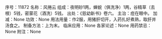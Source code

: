 序号：11872
名称：风捲云
组成：夜明砂1两，蝉蜕（俱洗净）1两，谷精草（去根）5钱，密蒙花（酒洗）5钱。
出处：《慈幼新书》卷六。
主治：痘在眼中。
加减：None
功效：None
用法用量：作2服，用猪肝切开，入药扎好煮熟，取肝并汤食之。
制备方法：上为末。
临床应用：None
各家论述：None
用药禁忌：None
附注：None
